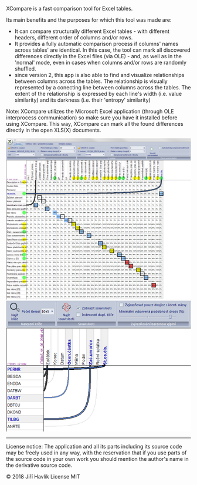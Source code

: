 XCompare is a fast comparison tool for Excel tables.

Its main benefits and the purposes for which this tool was made are:
- It can compare structurally different Excel tables - with different headers, different order of columns and/or rows.
- It provides a fully automatic comparison process if columns' names across tables' are identical. In this case, the tool can mark all discovered differences directly in the Excel files (via OLE) - and, as well as in the 'normal' mode, even in cases when columns and/or rows are randomly shuffled.
- since version 2, this app is also able to find and visualize relationships between columns across the tables. The relationship is visually represented by a conecting line between columns across the tables. The extent of the relationship is expressed by each line's width (i.e. value similarity) and its darkness (i.e. their 'entropy' similarity)

Note: XCompare utilizes the Microsoft Excel application (through OLE interprocess communication) so make sure you have it installed before using XCompare. This way, XCompare can mark all the found differences directly in the open XLS(X) documents. 


![alt text](XCompare/img/2018-08-05_20h29_41.png)
![alt text](XCompare/img/2018-08-05_21h23_02.png)


-------------------------------------------------------------------------------------------------------------------
License notice: The application and all its parts including its source code may be freely used in any way, with the reservation that if you use parts of the source code in your own work you should mention the author's name in the derivative source code.

© 2018 Jiří Havlík
License MIT
